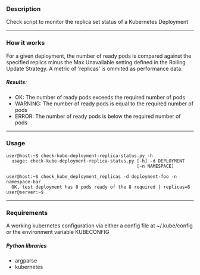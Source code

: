 ### Description
Check script to monitor the replica set status of a Kubernetes Deployment

---

### How it works
For a given deployment,  the number of ready pods is compared against the specified replics minus the Max Unavailable setting defined in the Rolling Update Strategy.  A metric of 'replicas' is ommited as performance data.

##### Results:
* OK: The number of ready pods exceeds the required number of pods
* WARNING: The number of ready pods is equal to the required number of pods
* ERROR:  The number of ready pods is below the required number of pods

---

### Usage
```console
user@host:~$ check-kube-deployment-replica-status.py -h
  usage: check-kube-deployment-replica-status.py [-h] -d DEPLOYMENT
                                                 [-n NAMESPACE]
 
user@host:~$ check_kube_deployment_replicas -d deployment-foo -n namespace-bar
  OK, test deployment has 8 pods ready of the 8 required | replicas=8
user@server:~$
```
---

### Requirements
A working kubernetes configuration via either a config file at ~/.kube/config or the environment variable KUBECONFIG
 
##### Python libraries
* argparse
* kubernetes
